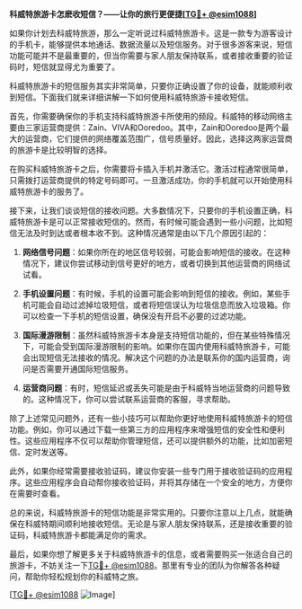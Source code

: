 **科威特旅游卡怎麽收短信？——让你的旅行更便捷[[TG💪+ @esim1088](https://t.me/s/esim1088)]**

如果你计划去科威特旅游，那么一定听说过科威特旅游卡。这是一款专为游客设计的手机卡，能够提供本地通话、数据流量以及短信服务。对于很多游客来说，短信功能可能并不是最重要的，但当你需要与家人朋友保持联系，或者接收重要的验证码时，短信就显得尤为重要了。

科威特旅游卡的短信服务其实非常简单，只要你正确设置了你的设备，就能顺利收到短信。下面我们就来详细讲解一下如何使用科威特旅游卡接收短信。

首先，你需要确保你的手机支持科威特旅游卡所使用的频段。科威特的移动网络主要由三家运营商提供：Zain、VIVA和Ooredoo。其中，Zain和Ooredoo是两个最大的运营商，它们提供的网络覆盖范围广，信号质量好。因此，选择这两家运营商的旅游卡是比较明智的选择。

在购买科威特旅游卡之后，你需要将卡插入手机并激活它。激活过程通常很简单，只需拨打运营商提供的特定号码即可。一旦激活成功，你的手机就可以开始使用科威特旅游卡的服务了。

接下来，让我们谈谈短信的接收问题。大多数情况下，只要你的手机设置正确，科威特旅游卡是可以正常接收短信的。然而，有时候可能会遇到一些小问题，比如短信无法及时到达或者根本收不到。这种情况通常是由以下几个原因引起的：

1. **网络信号问题**：如果你所在的地区信号较弱，可能会影响短信的接收。在这种情况下，建议你尝试移动到信号更好的地方，或者切换到其他运营商的网络试试看。

2. **手机设置问题**：有时候，手机的设置可能会影响到短信的接收。例如，某些手机可能会自动过滤掉垃圾短信，或者将短信误认为垃圾信息而放入垃圾箱。你可以检查一下手机的短信设置，确保没有开启不必要的过滤功能。

3. **国际漫游限制**：虽然科威特旅游卡本身是支持短信功能的，但在某些特殊情况下，可能会受到国际漫游限制的影响。如果你在国内使用科威特旅游卡，可能会出现短信无法接收的情况。解决这个问题的办法是联系你的国内运营商，询问是否需要开通国际短信服务。

4. **运营商问题**：有时，短信延迟或丢失可能是由于科威特当地运营商的问题导致的。这种情况下，你可以尝试联系运营商的客服，寻求帮助。

除了上述常见问题外，还有一些小技巧可以帮助你更好地使用科威特旅游卡的短信功能。例如，你可以通过下载一些第三方的应用程序来增强短信的安全性和便利性。这些应用程序不仅可以帮助你管理短信，还可以提供额外的功能，比如加密短信、定时发送等。

此外，如果你经常需要接收验证码，建议你安装一些专门用于接收验证码的应用程序。这些应用程序会自动帮你接收验证码，并将其存储在一个安全的地方，方便你在需要时查看。

总的来说，科威特旅游卡的短信功能是非常实用的。只要你注意以上几点，就能确保在科威特期间顺利地接收短信。无论是与家人朋友保持联系，还是接收重要的验证码，科威特旅游卡都能满足你的需求。

最后，如果你想了解更多关于科威特旅游卡的信息，或者需要购买一张适合自己的旅游卡，不妨关注一下[TG💪+ @esim1088](https://t.me/s/esim1088)。那里有专业的团队为你解答各种疑问，帮助你轻松规划你的科威特之旅。

[[TG💪+ @esim1088](https://t.me/s/esim1088) ![Image](https://i.postimg.cc/4NQfJmqS/Snipaste-2025-05-13-00-14-12.png)]